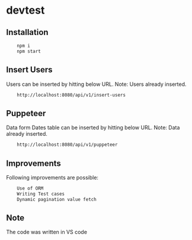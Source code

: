# devtest

## Installation

```bash
    npm i 
    npm start
```

## Insert Users
Users can be inserted by hitting below URL. Note: Users already inserted.

```bash
    http://localhost:8080/api/v1/insert-users
```

## Puppeteer
Data form Dates table can be inserted by hitting below URL. Note: Data already inserted.

```bash
    http://localhost:8080/api/v1/puppeteer
```

## Improvements
Following improvements are possible:

```bash
    Use of ORM
    Writing Test cases
    Dynamic pagination value fetch
```

## Note

The code was written in VS code
